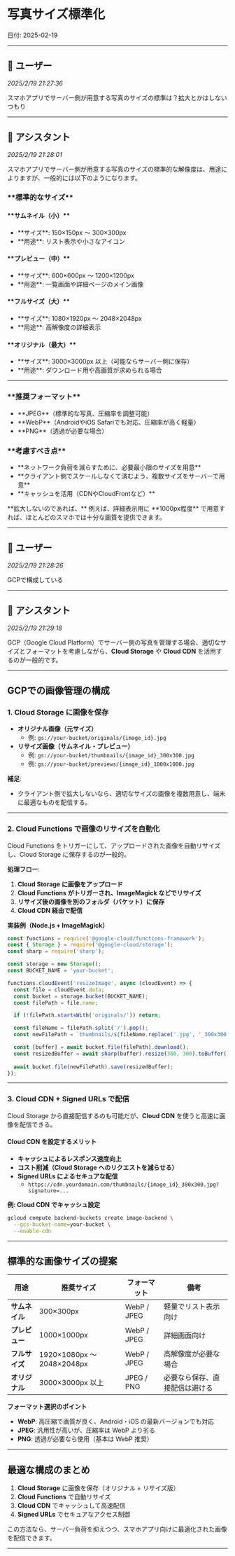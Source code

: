 # 写真サイズ標準化

日付: 2025-02-19

---

## 👤 ユーザー
*2025/2/19 21:27:36*

スマホアプリでサーバー側が用意する写真のサイズの標準は？拡大とかはしないつもり

---

## 🤖 アシスタント
*2025/2/19 21:28:01*

スマホアプリでサーバー側が用意する写真のサイズの標準的な解像度は、用途によりますが、一般的には以下のようになります。

### \*\*標準的なサイズ\*\*
#### \*\*サムネイル（小）\*\*
- \*\*サイズ\*\*: 150×150px 〜 300×300px  
- \*\*用途\*\*: リスト表示や小さなアイコン

#### \*\*プレビュー（中）\*\*
- \*\*サイズ\*\*: 600×600px 〜 1200×1200px  
- \*\*用途\*\*: 一覧画面や詳細ページのメイン画像

#### \*\*フルサイズ（大）\*\*
- \*\*サイズ\*\*: 1080×1920px 〜 2048×2048px  
- \*\*用途\*\*: 高解像度の詳細表示

#### \*\*オリジナル（最大）\*\*
- \*\*サイズ\*\*: 3000×3000px 以上（可能ならサーバー側に保存）  
- \*\*用途\*\*: ダウンロード用や高画質が求められる場合

---

### \*\*推奨フォーマット\*\*
- \*\*JPEG\*\*（標準的な写真、圧縮率を調整可能）
- \*\*WebP\*\*（AndroidやiOS Safariでも対応、圧縮率が高く軽量）
- \*\*PNG\*\*（透過が必要な場合）

### \*\*考慮すべき点\*\*
- \*\*ネットワーク負荷を減らすために、必要最小限のサイズを用意\*\*
- \*\*クライアント側でスケールしなくて済むよう、複数サイズをサーバーで用意\*\*
- \*\*キャッシュを活用（CDNやCloudFrontなど）\*\*

\*\*拡大しないのであれば、\*\* 例えば、詳細表示用に \*\*1000px程度\*\* で用意すれば、ほとんどのスマホでは十分な画質を提供できます。

---

## 👤 ユーザー
*2025/2/19 21:28:26*

GCPで構成している

---

## 🤖 アシスタント
*2025/2/19 21:29:18*

GCP（Google Cloud Platform）でサーバー側の写真を管理する場合、適切なサイズとフォーマットを考慮しながら、**Cloud Storage** や **Cloud CDN** を活用するのが一般的です。  

---

## **GCPでの画像管理の構成**
### **1. Cloud Storage に画像を保存**
- **オリジナル画像（元サイズ）**
  - 例: `gs://your-bucket/originals/{image_id}.jpg`
- **リサイズ画像（サムネイル・プレビュー）**
  - 例: `gs://your-bucket/thumbnails/{image_id}_300x300.jpg`
  - 例: `gs://your-bucket/previews/{image_id}_1000x1000.jpg`

**補足**:
- クライアント側で拡大しないなら、適切なサイズの画像を複数用意し、端末に最適なものを配信する。

---

### **2. Cloud Functions で画像のリサイズを自動化**
Cloud Functions をトリガーにして、アップロードされた画像を自動リサイズし、Cloud Storage に保存するのが一般的。  

**処理フロー**:
1. **Cloud Storage に画像をアップロード**
2. **Cloud Functions がトリガーされ、ImageMagick などでリサイズ**
3. **リサイズ後の画像を別のフォルダ（バケット）に保存**
4. **Cloud CDN 経由で配信**

**実装例（Node.js + ImageMagick）**
```javascript
const functions = require('@google-cloud/functions-framework');
const { Storage } = require('@google-cloud/storage');
const sharp = require('sharp');

const storage = new Storage();
const BUCKET_NAME = 'your-bucket';

functions.cloudEvent('resizeImage', async (cloudEvent) => {
  const file = cloudEvent.data;
  const bucket = storage.bucket(BUCKET_NAME);
  const filePath = file.name;

  if (!filePath.startsWith('originals/')) return;

  const fileName = filePath.split('/').pop();
  const newFilePath = `thumbnails/${fileName.replace('.jpg', '_300x300.jpg')}`;

  const [buffer] = await bucket.file(filePath).download();
  const resizedBuffer = await sharp(buffer).resize(300, 300).toBuffer();
  
  await bucket.file(newFilePath).save(resizedBuffer);
});
```
---
### **3. Cloud CDN + Signed URLs で配信**
Cloud Storage から直接配信するのも可能だが、**Cloud CDN** を使うと高速に画像を配信できる。

#### **Cloud CDN を設定するメリット**
- **キャッシュによるレスポンス速度向上**
- **コスト削減（Cloud Storage へのリクエストを減らせる）**
- **Signed URLs によるセキュアな配信**
  - `https://cdn.yourdomain.com/thumbnails/{image_id}_300x300.jpg?signature=...`

**例: Cloud CDN でキャッシュ設定**
```sh
gcloud compute backend-buckets create image-backend \
  --gcs-bucket-name=your-bucket \
  --enable-cdn
```
---
## **標準的な画像サイズの提案**
| 用途 | 推奨サイズ | フォーマット | 備考 |
|------|----------|------------|------|
| **サムネイル** | 300×300px | WebP / JPEG | 軽量でリスト表示向け |
| **プレビュー** | 1000×1000px | WebP / JPEG | 詳細画面向け |
| **フルサイズ** | 1920×1080px ～ 2048×2048px | WebP / JPEG | 高解像度が必要な場合 |
| **オリジナル** | 3000×3000px 以上 | JPEG / PNG | 必要なら保存、直接配信は避ける |

**フォーマット選択のポイント**
- **WebP**: 高圧縮で画質が良く、Android・iOS の最新バージョンでも対応
- **JPEG**: 汎用性が高いが、圧縮率は WebP より劣る
- **PNG**: 透過が必要なら使用（基本は WebP 推奨）

---

## **最適な構成のまとめ**
1. **Cloud Storage** に画像を保存（オリジナル + リサイズ版）
2. **Cloud Functions** で自動リサイズ
3. **Cloud CDN** でキャッシュして高速配信
4. **Signed URLs** でセキュアなアクセス制御

この方法なら、サーバー負荷を抑えつつ、スマホアプリ向けに最適化された画像を配信できます。

---
